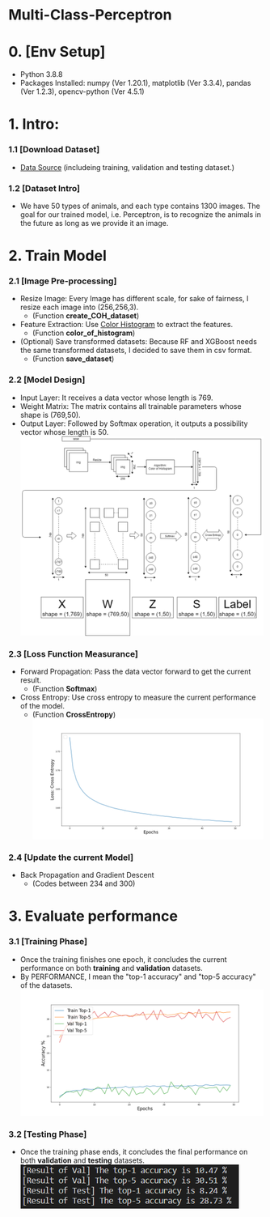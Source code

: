 # Multi-Class-Perceptron
# 0. [Env Setup]
* Python 3.8.8 
* Packages Installed: numpy (Ver 1.20.1), matplotlib (Ver 3.3.4), pandas (Ver 1.2.3), opencv-python (Ver 4.5.1)

# 1. Intro:
### 1.1 [Download Dataset]
* [Data Source](https://drive.google.com/open?id=1kwYYWL67O0Dcbx3dvZIfbGg9NiHdyisr) (includeing training, validation and testing dataset.)
### 1.2 [Dataset Intro]
* We have 50 types of animals, and each type contains 1300 images. The goal for our trained model, i.e. Perceptron, is to recognize the animals in the future as long as we provide it an image.

# 2. Train Model
### 2.1 [Image Pre-processing]
* Resize Image: Every Image has different scale, for sake of fairness, I resize each image into (256,256,3).
    * (Function **create_COH_dataset**)
* Feature Extraction: Use [Color Histogram](https://en.wikipedia.org/wiki/Color_histogram) to extract the features.
    * (Function **color_of_histogram**)
* (Optional) Save transformed datasets: Because RF and XGBoost needs the same transformed datasets, I decided to save them in csv format.
    * (Function **save_dataset**)

### 2.2 [Model Design]
* Input Layer: It receives a data vector whose length is 769.
* Weight Matrix: The matrix contains all trainable parameters whose shape is (769,50).
* Output Layer: Followed by Softmax operation, it outputs a possibility vector whose length is 50.
![Structure of Perceptron](https://github.com/Ratherman/AI/blob/main/DeepLearning/hw1/imgs/structure_of_perceptron.png)

### 2.3 [Loss Function Measurance]
* Forward Propagation: Pass the data vector forward to get the current result.
    * (Function **Softmax**)
* Cross Entropy: Use cross entropy to measure the current performance of the model.
    * (Function **CrossEntropy**)
![Epoch and Loss](https://github.com/Ratherman/AI/blob/main/DeepLearning/hw1/imgs/Perceptron_Train_Loss.png)

### 2.4 [Update the current Model]
* Back Propagation and Gradient Descent
    * (Codes between 234 and 300)

# 3. Evaluate performance
### 3.1 [Training Phase]
* Once the training finishes one epoch, it concludes the current performance on both **training** and **validation** datasets.
* By PERFORMANCE, I mean the "top-1 accuracy" and "top-5 accuracy" of the datasets.
![Top 1 and Top 5 of Train and Val](https://github.com/Ratherman/AI/blob/main/DeepLearning/hw1/imgs/Perceptron_Train_Val_Acc_Record_Each_Epoch.png)
### 3.2 [Testing Phase]
* Once the training phase ends, it concludes the final performance on both **validation** and **testing** datasets.
![Top 1 and Top 5 of Val and Test](https://github.com/Ratherman/AI/blob/main/DeepLearning/hw1/imgs/Perceptron_Test_Val_Acc.png)
